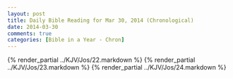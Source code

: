 ```yaml
---
layout: post
title: Daily Bible Reading for Mar 30, 2014 (Chronological)
date: 2014-03-30
comments: true
categories: [Bible in a Year - Chron]
---
```

{% render_partial ../KJV/Jos/22.markdown %}
{% render_partial ../KJV/Jos/23.markdown %}
{% render_partial ../KJV/Jos/24.markdown %}
